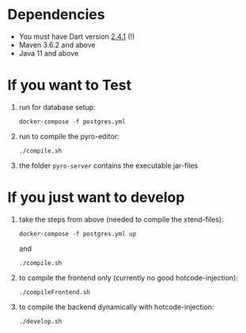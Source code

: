 # Dependencies

- You must have Dart version [2.4.1](https://storage.googleapis.com/dart-archive/channels/stable/release/2.4.1/linux_packages/dart_2.4.1-1_amd64.deb) (!)
- Maven 3.6.2 and above
- Java 11 and above

# If you want to Test
1. run for database setup:

    `docker-compose -f postgres.yml`

2. run to compile the pyro-editor:

    `./compile.sh`

3. the folder `pyro-server` contains the executable jar-files

# If you just want to develop

1. take the steps from above (needed to compile the xtend-files):

    `docker-compose -f postgres.yml up`
    
    and 
    
    `./compile.sh`

2. to compile the frontend only (currently no good hotcode-injection):
    
    `./compileFrontend.sh`

3. to compile the backend dynamically with hotcode-injection:

    `./develop.sh`
